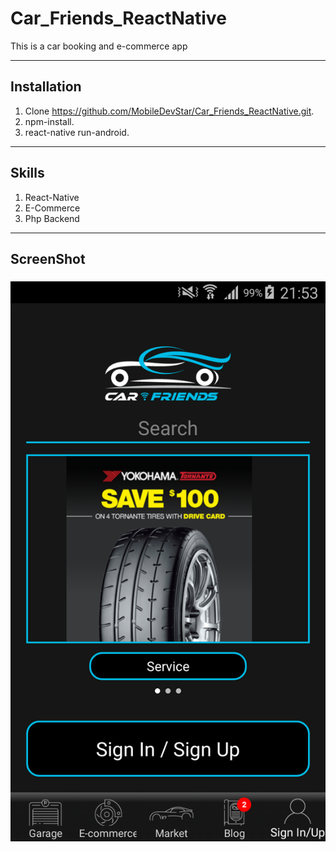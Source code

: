 # Car_Friends_ReactNative
This is a car booking and e-commerce app


---

## Installation

1. Clone https://github.com/MobileDevStar/Car_Friends_ReactNative.git.
2. npm-install.
3. react-native run-android.

---

## Skills

1. React-Native
2. E-Commerce
3. Php Backend

---

## ScreenShot

<h3 align="center">
<img src="Screenshot.png" alt="Screenshot of Firebackend for php" />
</h3>


